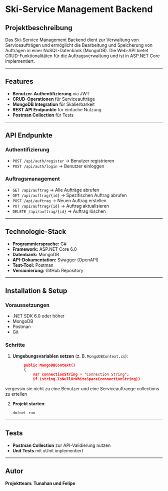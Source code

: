 # Ski-Service Management Backend

## Projektbeschreibung
Das Ski-Service Management Backend dient zur Verwaltung von Serviceaufträgen und ermöglicht die Bearbeitung und Speicherung von Aufträgen in einer NoSQL-Datenbank (MongoDB). Die Web-API bietet CRUD-Funktionalitäten für die Auftragsverwaltung und ist in ASP.NET Core implementiert.

---

## Features
- **Benutzer-Authentifizierung** via JWT
- **CRUD-Operationen** für Serviceaufträge
- **MongoDB Integration** für Skalierbarkeit
- **REST API Endpunkte** für einfache Nutzung
- **Postman Collection** für Tests

---

## API Endpunkte

### Authentifizierung
- `POST /api/auth/register` → Benutzer registrieren
- `POST /api/auth/login` → Benutzer einloggen

### Auftragsmanagement
- `GET /api/auftrag` → Alle Aufträge abrufen
- `GET /api/auftrag/{id}` → Spezifischen Auftrag abrufen
- `POST /api/auftrag` → Neuen Auftrag erstellen
- `PUT /api/auftrag/{id}` → Auftrag aktualisieren
- `DELETE /api/auftrag/{id}` → Auftrag löschen

---

## Technologie-Stack
- **Programmiersprache:** C#
- **Framework:** ASP.NET Core 6.0
- **Datenbank:** MongoDB
- **API-Dokumentation:** Swagger (OpenAPI)
- **Test-Tool:** Postman
- **Versionierung:** GitHub Repository

---

## Installation & Setup

### Voraussetzungen
- .NET SDK 6.0 oder höher
- MongoDB
- Postman
- Git

### Schritte

1. **Umgebungsvariablen setzen**  (z. B. `MongoDBContext.cs`):
   ```json
        public MangoDBContext()
        {
            var connectionString = "Connection String";
            if (string.IsNullOrWhiteSpace(connectionString))
   ```
vergessin sie nicht zu eine Benutzer und eine Serviceauftraege collections zu ertellen


2. **Projekt starten**:
   ```bash
   dotnet run
   ```


---

## Tests
- **Postman Collection** zur API-Validierung nutzen
- **Unit Tests** mit xUnit implementiert

---

## Autor
**Projektteam:  Tunahan und Felipe**

